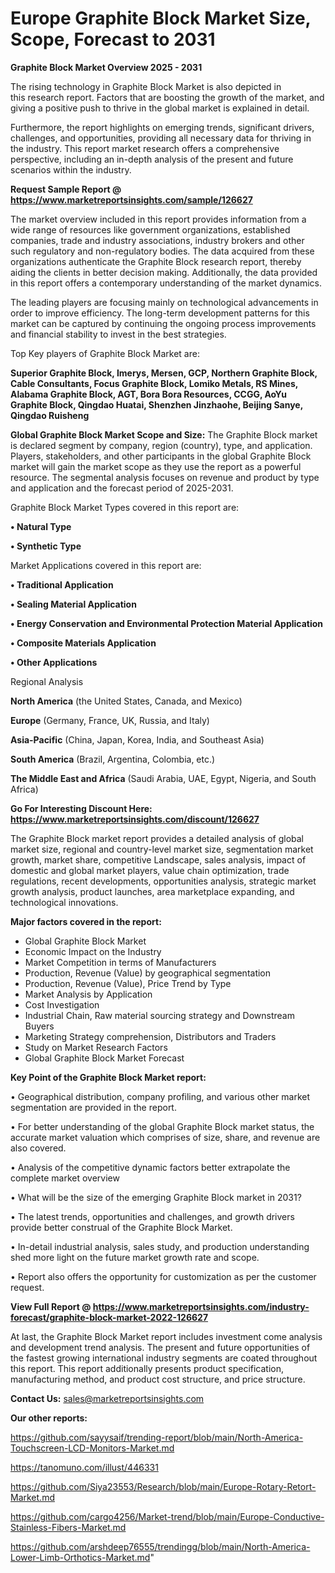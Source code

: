# Europe Graphite Block Market Size, Scope, Forecast to 2031

<Strong> Graphite Block Market Overview 2025 - 2031</strong>

The rising technology in Graphite Block Market is also depicted in this research report. Factors that are boosting the growth of the market, and giving a positive push to thrive in the global market is explained in detail.

Furthermore, the report highlights on emerging trends, significant drivers, challenges, and opportunities, providing all necessary data for thriving in the industry. This report market research offers a comprehensive perspective, including an in-depth analysis of the present and future scenarios within the industry.

<strong>Request Sample Report @ <a href=https://www.marketreportsinsights.com/sample/126627>https://www.marketreportsinsights.com/sample/126627</a></strong>

The market overview included in this report provides information from a wide range of resources like government organizations, established companies, trade and industry associations, industry brokers and other such regulatory and non-regulatory bodies. The data acquired from these organizations authenticate the Graphite Block research report, thereby aiding the clients in better decision making. Additionally, the data provided in this report offers a contemporary understanding of the market dynamics.

The leading players are focusing mainly on technological advancements in order to improve efficiency. The long-term development patterns for this market can be captured by continuing the ongoing process improvements and financial stability to invest in the best strategies.

Top Key players of Graphite Block Market are:

<strong>Superior Graphite Block, Imerys, Mersen, GCP, Northern Graphite Block, Cable Consultants, Focus Graphite Block, Lomiko Metals, RS Mines, Alabama Graphite Block, AGT, Bora Bora Resources, CCGG, AoYu Graphite Block, Qingdao Huatai, Shenzhen Jinzhaohe, Beijing Sanye, Qingdao Ruisheng</strong>

<strong><b>Global Graphite Block Market Scope and Size:</b></strong>
The Graphite Block market is declared segment by company, region (country), type, and application. Players, stakeholders, and other participants in the global Graphite Block market will gain the market scope as they use the report as a powerful resource. The segmental analysis focuses on revenue and product by type and application and the forecast period of 2025-2031.

Graphite Block Market Types covered in this report are:

<strong>• Natural Type

• Synthetic Type</strong>

Market Applications covered in this report are:

<strong>• Traditional Application

• Sealing Material Application

• Energy Conservation and Environmental Protection Material Application

• Composite Materials Application

• Other Applications</strong> 

Regional Analysis

<strong>North America</strong> (the United States, Canada, and Mexico)

<strong>Europe</strong> (Germany, France, UK, Russia, and Italy)

<strong>Asia-Pacific</strong> (China, Japan, Korea, India, and Southeast Asia)

<strong>South America</strong> (Brazil, Argentina, Colombia, etc.)

<strong>The Middle East and Africa</strong> (Saudi Arabia, UAE, Egypt, Nigeria, and South Africa)

<strong>Go For Interesting Discount Here: <a href=https://www.marketreportsinsights.com/discount/126627>https://www.marketreportsinsights.com/discount/126627</a></strong>

The Graphite Block market report provides a detailed analysis of global market size, regional and country-level market size, segmentation market growth, market share, competitive Landscape, sales analysis, impact of domestic and global market players, value chain optimization, trade regulations, recent developments, opportunities analysis, strategic market growth analysis, product launches, area marketplace expanding, and technological innovations.

<strong><b>Major factors covered in the report:</b></strong>
<ul>
  <li>Global Graphite Block Market </li>
  <li>Economic Impact on the Industry</li>
  <li>Market Competition in terms of Manufacturers</li>
  <li>Production, Revenue (Value) by geographical segmentation</li>
  <li>Production, Revenue (Value), Price Trend by Type</li>
  <li>Market Analysis by Application</li>
  <li>Cost Investigation</li>
  <li>Industrial Chain, Raw material sourcing strategy and Downstream Buyers</li>
  <li>Marketing Strategy comprehension, Distributors and Traders</li>
  <li>Study on Market Research Factors</li>
  <li>Global Graphite Block Market Forecast</li>
</ul>

<strong><b>Key Point of the Graphite Block Market report:</b></strong>

• Geographical distribution, company profiling, and various other market segmentation are provided in the report.

• For better understanding of the global Graphite Block market status, the accurate market valuation which comprises of size, share, and revenue are also covered.

• Analysis of the competitive dynamic factors better extrapolate the complete market overview

• What will be the size of the emerging Graphite Block market in 2031?

• The latest trends, opportunities and challenges, and growth drivers provide better construal of the Graphite Block Market.

• In-detail industrial analysis, sales study, and production understanding shed more light on the future market growth rate and scope.

• Report also offers the opportunity for customization as per the customer request.

<strong><b>View Full Report @ <a href=https://www.marketreportsinsights.com/industry-forecast/graphite-block-market-2022-126627>https://www.marketreportsinsights.com/industry-forecast/graphite-block-market-2022-126627</a></b></strong>


At last, the Graphite Block Market report includes investment come analysis and development trend analysis. The present and future opportunities of the fastest growing international industry segments are coated throughout this report. This report additionally presents product specification, manufacturing method, and product cost structure, and price structure.

<strong>Contact Us:</strong>
sales@marketreportsinsights.com

<strong>Our other reports:</strong>

<a href=https://github.com/sayysaif/trending-report/blob/main/North-America-Touchscreen-LCD-Monitors-Market.md>https://github.com/sayysaif/trending-report/blob/main/North-America-Touchscreen-LCD-Monitors-Market.md</a>

<a href=https://tanomuno.com/illust/446331>https://tanomuno.com/illust/446331</a>

<a href=https://github.com/Siya23553/Research/blob/main/Europe-Rotary-Retort-Market.md>https://github.com/Siya23553/Research/blob/main/Europe-Rotary-Retort-Market.md</a>

<a href=https://github.com/cargo4256/Market-trend/blob/main/Europe-Conductive-Stainless-Fibers-Market.md>https://github.com/cargo4256/Market-trend/blob/main/Europe-Conductive-Stainless-Fibers-Market.md</a>

<a href=https://github.com/arshdeep76555/trendingg/blob/main/North-America-Lower-Limb-Orthotics-Market.md>https://github.com/arshdeep76555/trendingg/blob/main/North-America-Lower-Limb-Orthotics-Market.md</a>"
